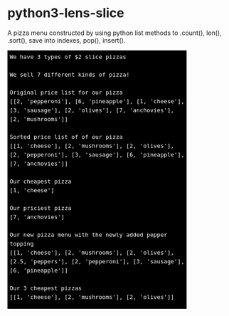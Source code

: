 # python3-lens-slice

A pizza menu constructed by using python list methods to .count(), len(), .sort(), save into indexes, pop(), insert().

![pizza](images/lens-slice.png)
